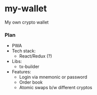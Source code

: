 # my-wallet
My own crypto wallet

### Plan
- PWA
- Tech stack: 
  - React/Redux (?)
- Libs: 
  - tx-builder
- Features:
  - Login via mnemonic or password
  - Order book
  - Atomic swaps b/w different cryptos
